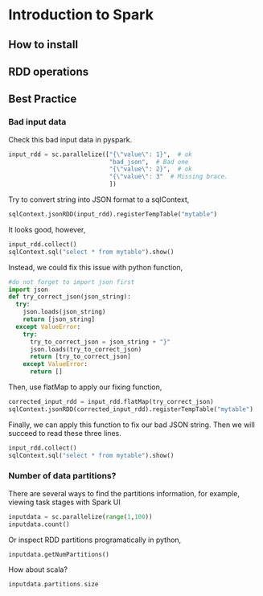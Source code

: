 Introduction to Spark
========

## How to install

## RDD operations

## Best Practice
### Bad input data

Check this bad input data in pyspark.

```python
input_rdd = sc.parallelize(["{\"value\": 1}",  # ok
                            "bad_json",  # Bad one
                            "{\"value\": 2}",  # ok
                            "{\"value\": 3"  # Missing brace.
                            ])
```
Try to convert string into JSON format to a sqlContext,

```python
sqlContext.jsonRDD(input_rdd).registerTempTable("mytable")
```
It looks good, however, 
```python
input_rdd.collect()
sqlContext.sql("select * from mytable").show()
```
Instead, we could fix this issue with python function,
```python
#do not forget to import json first
import json
def try_correct_json(json_string):
  try:
    json.loads(json_string)
    return [json_string]
  except ValueError:
    try:
      try_to_correct_json = json_string + "}"
      json.loads(try_to_correct_json)
      return [try_to_correct_json]
    except ValueError:
      return []
```
Then, use flatMap to apply our fixing function,
```python
corrected_input_rdd = input_rdd.flatMap(try_correct_json)
sqlContext.jsonRDD(corrected_input_rdd).registerTempTable("mytable")
```
Finally, we can apply this function to fix our bad JSON string. Then we will succeed to read these three lines.
```python
input_rdd.collect()
sqlContext.sql("select * from mytable").show()
```

### Number of data partitions?

There are several ways to find the partitions information, for example, viewing task stages with Spark UI
```python
inputdata = sc.parallelize(range(1,100))
inputdata.count()
```
Or inspect RDD partitions programatically in python,
```python
inputdata.getNumPartitions()
```
How about scala?
```scala
inputdata.partitions.size
```
